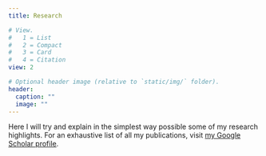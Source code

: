 ```yaml
---
title: Research

# View.
#   1 = List
#   2 = Compact
#   3 = Card
#   4 = Citation
view: 2

# Optional header image (relative to `static/img/` folder).
header:
  caption: ""
  image: ""
---
```

Here I will try and explain in the simplest way possible some of my research highlights. For an exhaustive list of all my publications, visit [my Google Scholar profile](https://scholar.google.com/citations?user=Y3EbVooAAAAJ&hl=en).

&nbsp;